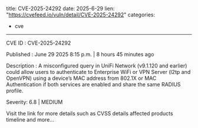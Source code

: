  
title: CVE-2025-24292
date: 2025-6-29
lien: "https://cvefeed.io/vuln/detail/CVE-2025-24292"
categories:
  - cve
---

CVE ID : CVE-2025-24292

Published :  June 29
2025
8:15 p.m. | 8 hours
45 minutes ago

Description : A misconfigured query in UniFi Network (v9.1.120 and earlier) could allow users to authenticate to Enterprise WiFi or VPN Server (l2tp and OpenVPN) using a device’s  MAC address from 802.1X or MAC Authentication
if both services are enabled and share the same RADIUS profile.

Severity: 6.8 | MEDIUM

Visit the link for more details
such as CVSS details
affected products
timeline
and more...
